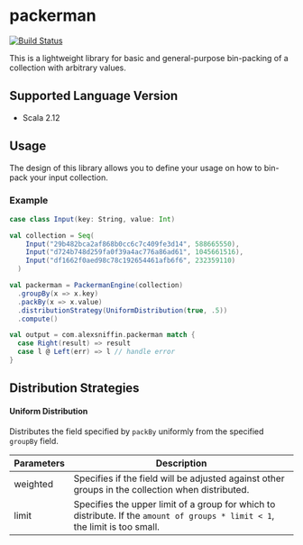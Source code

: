 # packerman

[![Build Status](https://travis-ci.com/alexsniffin/packerman.svg?branch=master)](https://travis-ci.com/alexsniffin/packerman)

This is a lightweight library for basic and general-purpose bin-packing of a collection with arbitrary values.

## Supported Language Version
- Scala 2.12

## Usage

The design of this library allows you to define your usage on how to bin-pack your input collection.

### Example
```scala
case class Input(key: String, value: Int)

val collection = Seq(
    Input("29b482bca2af868b0cc6c7c409fe3d14", 588665550),
    Input("d724b748d259fa0f39a4ac776a86ad61", 1045661516), 
    Input("df1662f0aed98c78c192654461afb6f6", 232359110)
  )

val packerman = PackermanEngine(collection)
  .groupBy(x => x.key)
  .packBy(x => x.value)
  .distributionStrategy(UniformDistribution(true, .5))
  .compute()

val output = com.alexsniffin.packerman match {
  case Right(result) => result
  case l @ Left(err) => l // handle error
}

```

## Distribution Strategies

#### Uniform Distribution

Distributes the field specified by `packBy` uniformly from the specified `groupBy` field.

|Parameters|Description|
|---|---|
|weighted|Specifies if the field will be adjusted against other groups in the collection when distributed.|
|limit|Specifies the upper limit of a group for which to distribute. If the `amount of groups * limit < 1`, the limit is too small.|
